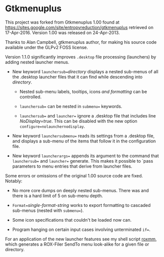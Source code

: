 # Gtkmenuplus

This project was forked from Gtkmenuplus 1.00 found at
https://sites.google.com/site/entropyreduction/gtkmenuplus
retrieved on 17-Apr-2016. Version 1.00 was released on 24-Apr-2013.

Thanks to Alan Campbell, gtkmenuplus author, for making his source code
available under the GLPv2 FOSS license.

Version 1.1.0 significantly improves `.desktop` file processing
(launchers) by adding nested launcher menus.

 * New keyword `launchersub=`_directory_ displays a nested sub-menus of
   all the .desktop launcher files that it can find while descending
   into _directory_.

   * Nested sub-menu labels, tooltips, icons _and formatting_ can be controlled.

   * `launchersub=` can be nested in `submenu=` keywords.

   * `launchersub=` and `launcher=` ignore a .desktop file that includes
     line _NoDisplay=true_. This can be disabled with the new option
     `configure=nolaunchernodisplay`.

 * New keyword `launchersubmenu=` reads its settings from a .desktop
   file, and displays a sub-menu of the items that follow it in the
   configuration file.

 * New keyword `launcherargs=` appends its argument to the command that
   `launchersub=` and `launcher=` generate. This makes it possible to
   `pass parameters to menu entries that derive from launcher files.

 Some errors or omissions of the original 1.00 source code are fixed. Notably:

 * No more core dumps on deeply nested sub-menus. There was and there is
   a hard limit of 5 on sub-menu depth.
 
 * `Format=`_single-format-string_ works to export formatting to
   cascaded sub-menus (nested with `submenu=`).

 * Some icon specifications that couldn't be loaded now can.

 * Program hanging on certain input cases involving unterminated `if=`.

For an application of the new launcher features see my shell script
[roxmm](https://github.com/step-/scripts-to-go/), which generates a
ROX-Filer SendTo menu look-alike for a given file or directory.
